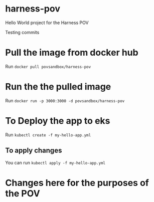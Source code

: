 # harness-pov
 Hello World project for the Harness POV

Testing commits

# Pull the image from docker hub
Run `docker pull povsandbox/harness-pov`

# Run the the pulled image

Run `docker run -p 3000:3000 -d povsandbox/harness-pov`

# To Deploy the app to eks
Run `kubectl create -f my-hello-app.yml`

## To apply changes
You can run `kubectl apply -f my-hello-app.yml` 

# Changes here for the purposes of the POV
